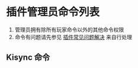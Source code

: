 # 插件管理员命令列表

1. 管理员拥有除所有玩家命令以外的其他命令权限
2. 命令有问题请先参见 [插件常见问题解决](../../faq/script/script_faq.md) 来自行处理

## Kisync 命令